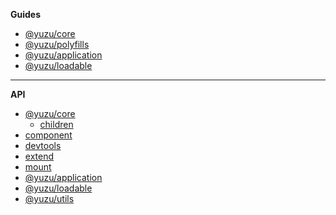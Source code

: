 **Guides**

- [@yuzu/core](packages/core/)
- [@yuzu/polyfills](packages/polyfills/)
- [@yuzu/application](packages/application/)
- [@yuzu/loadable](packages/loadable/)

---

**API**

- [@yuzu/core](packages/core/api/)
  - [children](packages/core/api/children)
 - [component](packages/core/api/component)
 - [devtools](packages/core/api/devtools)
 - [extend](packages/core/api/extend)
 - [mount](packages/core/api/mount)
- [@yuzu/application](packages/application/api/)
  <!-- @yuzu/application -->
- [@yuzu/loadable](packages/loadable/api/index)
- [@yuzu/utils](packages/utils/api/index)

